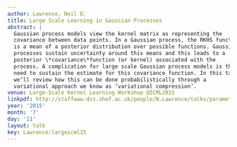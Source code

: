 ```yaml
---
author: Lawrence, Neil D.
title: Large Scale Learning in Gaussian Processes
abstract: |
  Gaussian process models view the kernel matrix as representing the
  covariance between data points. In a Gaussian process, the RKHS function
  is a mean of a posterior distribution over possible functions. Gaussian
  processes sustain uncertainty around this means and this leads to a
  posterior \*covariance\*function (or kernel) associated with the
  process. A complication for large scale Gaussian process models is the
  need to sustain the estimate for this covariance function. In this talk
  we’ll review how this can be done probabilistically through a
  variational approach we know as ’variational compression’.
venue: Large-Scale Kernel Learning Workshop @ICML2015
linkpdf: http://staffwww.dcs.shef.ac.uk/people/N.Lawrence/talks/parametric_icmllskw15.pdf
year: '2015'
month: '7'
day: '11'
layout: talk
key: Lawrence:largeicml15
---
```

